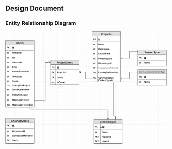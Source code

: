 ## Design Document
### Entity Relationship Diagram

![Project Unicorn Entity Relationship Diagram](../images/pub-erd.png)